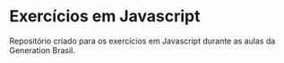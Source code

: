# Exercícios em Javascript
Repositório criado para os exercícios em Javascript durante as aulas da Generation Brasil.
